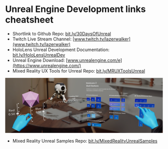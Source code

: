 # Unreal Engine Development links cheatsheet

* Shortlink to Github Repo: [bit.ly/30DaysOfUnreal](https://bit.ly/30DaysOfUnreal)
* Twitch Live Stream Channel: [www.twitch.tv/lazerwalker](www.twitch.tv/lazerwalker)
* HoloLens Unreal Development Documentation: [bit.ly/HoloLensUnrealDev](http://bit.ly/HoloLensUnrealDev)
* Unreal Engine Download: [www.unrealengine.com/e](https://www.unrealengine.com/)
* Mixed Reality UX Tools for Unreal Repo: [bit.ly/MRUXToolsUnreal](https://bit.ly/MRUXToolsUnreal)

![Mixed Reality UX Tools for Unreal](Images/uXToolsFeatures.png)

* Mixed Reality Unreal Samples Repo: [bit.ly/MixedRealityUnrealSamples](https://bit.ly/MixedRealityUnrealSamples)
<!-- 
*[]()
*[]()
*[]()
*[]()
*[]()
*[]()
-->